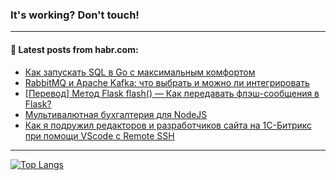 ### It's working? Don't touch!

---
<!--
#### 🛠️ Technical stack:

![C++](https://img.shields.io/badge/C++-informational?logo=c%2B%2B&style=flat&logoColor=white&color=9C033A)
![Java](https://img.shields.io/badge/Java-informational?logo=java&style=flat&logoColor=white&color=007396)
![Kotlin](https://img.shields.io/badge/Kotlin-informational?logo=Kotlin&style=flat&logoColor=white&color=0095D5)
![JS](https://img.shields.io/badge/JS-informational?logo=javaScript&style=flat&logoColor=black&color=F7Df1E) <br>
![HTML5](https://img.shields.io/badge/HTML5-informational?logo=html5&style=flat&logoColor=white&color=E34F26)
![CSS3](https://img.shields.io/badge/CSS3-informational?logo=css3&style=flat&logoColor=white&color=157286)
![Sass](https://img.shields.io/badge/Saas-informational?logo=sass&style=flat&logoColor=white&color=hotpink)
![PHP](https://img.shields.io/badge/PHP-informational?logo=php&style=flat&logoColor=white&color=777BB4) <br>
![WebPAck](https://img.shields.io/badge/WebPack-informational?logo=webPack&style=flat&logoColor=white&color=FF6F00)
![Bootstrap](https://img.shields.io/badge/Bootstrap-informational?logo=Bootstrap&style=flat&logoColor=white&color=7952B3)
![MySQL](https://img.shields.io/badge/MySQL-informational?logo=MySQL&style=flat&logoColor=white&color=00f) <br>
![NodeJS](https://img.shields.io/badge/NodeJS-informational?logo=node.js&style=flat&logoColor=white&color=43853D)
![Spring](https://img.shields.io/badge/Spring-informational?logo=Spring&style=flat&logoColor=white&color=0A9EDC)
![Angular](https://img.shields.io/badge/Vue-informational?logo=vue.js&style=flat&logoColor=white&color=red)
![Git](https://img.shields.io/badge/Git-informational?logo=git&style=flat&logoColor=white&color=darkorange)

___
-->

#### 💬 Latest posts from habr.com:

<!-- BLOG-POST-LIST:START -->
- [Как запускать SQL в Go с максимальным комфортом](https://habr.com/ru/post/692062/?utm_source=habrahabr&utm_medium=rss&utm_campaign=692062)
- [RabbitMQ и Apache Kafka: что выбрать и можно ли интегрировать](https://habr.com/ru/post/692822/?utm_source=habrahabr&utm_medium=rss&utm_campaign=692822)
- [[Перевод] Метод Flask flash&lpar;&rpar; — Как передавать флэш-сообщения в Flask?](https://habr.com/ru/post/692820/?utm_source=habrahabr&utm_medium=rss&utm_campaign=692820)
- [Мультивалютная бухгалтерия для NodeJS](https://habr.com/ru/post/692612/?utm_source=habrahabr&utm_medium=rss&utm_campaign=692612)
- [Как я подружил редакторов и разработчиков сайта на 1С-Битрикс при помощи VScode с Remote SSH](https://habr.com/ru/post/692734/?utm_source=habrahabr&utm_medium=rss&utm_campaign=692734)
<!-- BLOG-POST-LIST:END -->

---

[![Top Langs](https://github-readme-stats.vercel.app/api/top-langs/?username=zloylis&layout=compact&hide_border=true&theme=dracula)](https://github.com/zloylis)
